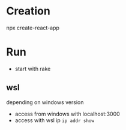 # Creation
npx create-react-app
# Run
- start with rake
## wsl
depending on windows version
- access from windows with localhost:3000
- access with wsl ip `ip addr show`
